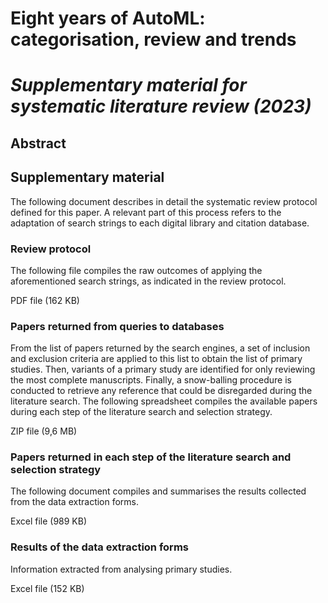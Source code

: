 # Eight years of AutoML: categorisation, review and trends
# _Supplementary material for systematic literature review (2023)_

## Abstract

## Supplementary material

The following document describes in detail the systematic review protocol defined for this paper. A relevant part of this process refers to the adaptation of search strings to each digital library and citation database.

### Review protocol

The following file compiles the raw outcomes of applying the aforementioned search strings, as indicated in the review protocol.

PDF file (162 KB)

### Papers returned from queries to databases

From the list of papers returned by the search engines, a set of inclusion and exclusion criteria are applied to this list to obtain the list of primary studies. Then, variants of a primary study are identified for only reviewing the most complete manuscripts. Finally, a snow-balling procedure is conducted to retrieve any reference that could be disregarded during the literature search. The following spreadsheet compiles the available papers during each step of the literature search and selection strategy.

ZIP file (9,6 MB)

### Papers returned in each step of the literature search and selection strategy

The following document compiles and summarises the results collected from the data extraction forms.

Excel file (989 KB)

### Results of the data extraction forms

Information extracted from analysing primary studies.

Excel file (152 KB)
